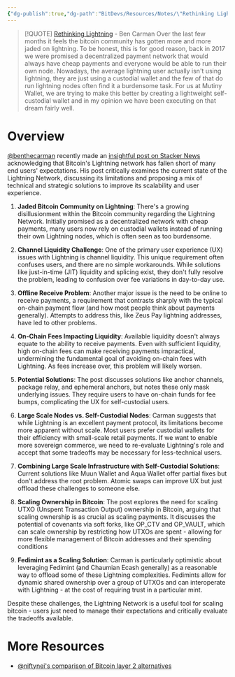 ```yaml
---
{"dg-publish":true,"dg-path":"BitDevs/Resources/Notes/\"Rethinking Lightning\" Stacker News post from @benthecarman.md","permalink":"/bit-devs/resources/notes/rethinking-lightning-stacker-news-post-from-benthecarman/","title":"\"Rethinking Lightning\" Stacker News post from @benthecarman","tags":["bitdevs","bitcoin","lightning","socratic-30","fedimint"],"noteIcon":"3","created":"2024-01-20T21:36:40.968-10:00","updated":"2024-01-28T14:47:46.249-10:00"}
---
```


> [!QUOTE] [Rethinking Lightning](https://stacker.news/items/379225) - Ben Carman
> Over the last few months it feels the bitcoin community has gotten more and more jaded on lightning. To be honest, this is for good reason, back in 2017 we were promised a decentralized payment network that would always have cheap payments and everyone would be able to run their own node. Nowadays, the average lightning user actually isn't using lightning, they are just using a custodial wallet and the few of that do run lightning nodes often find it a burdensome task. For us at Mutiny Wallet, we are trying to make this better by creating a lightweight self-custodial wallet and in my opinion we have been executing on that dream fairly well.

# Overview

[@benthecarman](https://twitter.com/benthecarman) recently made an [insightful post on Stacker News](https://stacker.news/items/379225) acknowledging that Bitcoin's Lightning network has fallen short of many end users' expectations. His post critically examines the current state of the Lightning Network, discussing its limitations and proposing a mix of technical and strategic solutions to improve its scalability and user experience.

1. **Jaded Bitcoin Community on Lightning**: There's a growing disillusionment within the Bitcoin community regarding the Lightning Network. Initially promised as a decentralized network with cheap payments, many users now rely on custodial wallets instead of running their own Lightning nodes, which is often seen as too burdensome.

2. **Channel Liquidity Challenge**: One of the primary user experience (UX) issues with Lightning is channel liquidity. This unique requirement often confuses users, and there are no simple workarounds. While solutions like just-in-time (JIT) liquidity and splicing exist, they don't fully resolve the problem, leading to confusion over fee variations in day-to-day use.

3. **Offline Receive Problem**: Another major issue is the need to be online to receive payments, a requirement that contrasts sharply with the typical on-chain payment flow (and how most people think about payments generally). Attempts to address this, like Zeus Pay lightning addresses, have led to other problems.

4. **On-Chain Fees Impacting Liquidity**: Available liquidity doesn't always equate to the ability to receive payments. Even with sufficient liquidity, high on-chain fees can make receiving payments impractical, undermining the fundamental goal of avoiding on-chain fees with Lightning. As fees increase over, this problem will likely worsen.

5. **Potential Solutions**: The post discusses solutions like anchor channels, package relay, and ephemeral anchors, but notes these only mask underlying issues. They require users to have on-chain funds for fee bumps, complicating the UX for self-custodial users.

6. **Large Scale Nodes vs. Self-Custodial Nodes**: Carman suggests that while Lightning is an excellent payment protocol, its limitations become more apparent without scale. Most users prefer custodial wallets for their efficiency with small-scale retail payments. If we want to enable more sovereign commerce, we need to re-evaluate Lightning's role and accept that some tradeoffs may be necessary for less-technical users.

7. **Combining Large Scale Infrastructure with Self-Custodial Solutions**: Current solutions like Muun Wallet and Aqua Wallet offer partial fixes but don't address the root problem. Atomic swaps can improve UX but just offload these challenges to someone else.

8. **Scaling Ownership in Bitcoin**: The post explores the need for scaling UTXO (Unspent Transaction Output) ownership in Bitcoin, arguing that scaling ownership is as crucial as scaling payments. It discusses the potential of covenants via soft forks, like OP_CTV and OP_VAULT, which can scale ownership by restricting how UTXOs are spent - allowing for more flexible management of Bitcoin addresses and their spending conditions

9. **Fedimint as a Scaling Solution**: Carman is particularly optimistic about leveraging Fedimint (and Chaumian Ecash generally) as a reasonable way to offload some of these Lightning complexities. Fedimints allow for dynamic shared ownership over a group of UTXOs and can interoperate with Lightning - at the cost of requiring trust in a particular mint.

Despite these challenges, the Lightning Network is a useful tool for scaling bitcoin - users just need to manage their expectations and critically evaluate the tradeoffs available. 

# More Resources
- [@niftynei's comparison of Bitcoin layer 2 alternatives](https://gist.github.com/niftynei/5f9373568e2cf6d15db6c7546a43f763)